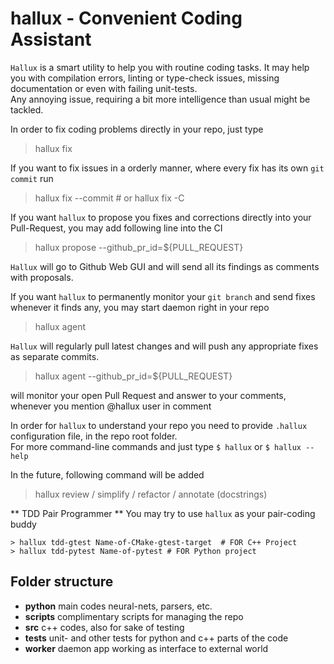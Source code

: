 # hallux - Convenient Coding Assistant

`Hallux` is a smart utility to help you with routine coding tasks. It may help you with compilation errors, linting or type-check issues, missing documentation or even with failing unit-tests.      
Any annoying issue, requiring a bit more intelligence than usual might be tackled. 

In order to fix coding problems directly in your repo, just type  
> hallux fix  

If you want to fix issues in a orderly manner, where every fix has its own `git commit` run
> hallux fix --commit  # or hallux fix -C 

If you want `hallux` to propose you fixes and corrections directly into your Pull-Request, you may add following line into the CI
> hallux propose --github_pr_id=${PULL_REQUEST}

`Hallux` will go to Github Web GUI and will send all its findings as comments with proposals.

If you want `hallux` to permanently monitor your `git branch` and send fixes whenever it finds any, you may start daemon right in your repo 
> hallux agent

`Hallux` will regularly pull latest changes and will push any appropriate fixes as separate commits.

> hallux agent --github_pr_id=${PULL_REQUEST}

will monitor your open Pull Request and answer to your comments, whenever you mention @hallux user in comment 


In order for `hallux` to understand your repo you need to provide `.hallux` configuration file, in the repo root folder.  
For more command-line commands and just type `$ hallux` or `$ hallux --help` 

In the future,  following command will be added

> hallux review / simplify / refactor / annotate (docstrings)

** TDD Pair Programmer **
You may try to use `hallux` as your pair-coding buddy    
```
> hallux tdd-gtest Name-of-CMake-gtest-target  # FOR C++ Project 
> hallux tdd-pytest Name-of-pytest # FOR Python project
```

## Folder structure

* **python** main codes neural-nets, parsers, etc. 
* **scripts** complimentary scripts for managing the repo
* **src** c++ codes, also for sake of testing
* **tests** unit- and other tests for python and c++ parts of the code
* **worker** daemon app working as interface to external world 


  
  
  
